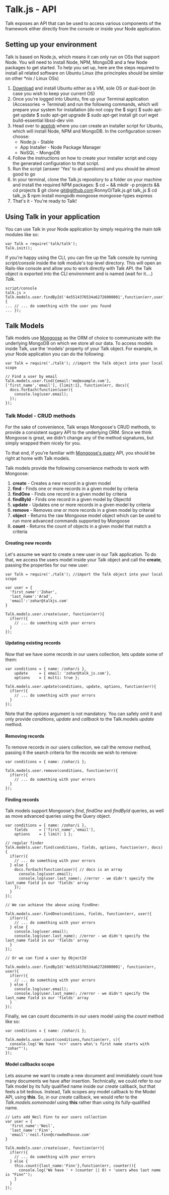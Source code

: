 # Talk.js - API
Talk exposes an API that can be used to access various components of the framework either directly from the console or inside your Node application.

## Setting up your environment
Talk is based on Node.js, which means it can only run on OSs that support Node. You will need to install Node, NPM, MongoDB and a few Node packages to get started. To help you set up, here are the steps required to install all related software on Ubuntu Linux (the princinples should be similar on other *nix / Linux OSs)

1. [Download](http://www.ubuntu.com/download "Download") and install Ubuntu either as a VM, sole OS or dual-boot (in case you wish to keep your current OS)
2. Once you're logged into Ubuntu, fire up your Terminal application (Accessories -> Terminal) and run the following commands, which will prepare your system for installation (do not copy the $ sign)
        $ sudo apt-get update
        $ sudo apt-get upgrade
        $ sudo apt-get install git curl wget build-essential libssl-dev vim
3. Head over to [apptob](http://apptob.org/) where you can create an installer script for Ubuntu, which will install Node, NPM and MongoDB. In the configuration screen choose:
    * Node.js - Stable
    * App Installer - Node Package Manager
    * NoSQL - MongoDB
4. Follow the instructions on how to create your installer script and copy the generated configuration to that script.
5. Run the script (answer 'Yes' to all questions) and you should be almost good to go
6. In your terminal, clone the Talk.js repository to a folder on your machine and install the required NPM packages:
        $ cd ~ && mkdir -p projects && cd projects
        $ git clone git@github.com:RonnyO/Talk.js.git talk_js
        $ cd talk_js
        $ npm install mongodb mongoose mongoose-types express
7. That's it - You're ready to Talk!

## Using Talk in your application

You can use Talk in your Node application by simply requiring the main *talk* modules like so:

    var Talk = require('talk/talk');
    Talk.init();
    
If you're happy using the CLI, you can fire up the Talk console by running *script/console* inside the *talk* module's top level directory. This will open an Rails-like console and allow you to
work directly with Talk API. the Talk object is exported into the CLI environment and is named (wait for it....) *Talk*.

    script/console
    talk.js > Talk.models.user.findById('4e5514376534a62726000001',function(err,user){
    ... // ... do something with the user you found
    ... });
    
## Talk Models

Talk models use [Mongoose](http://mongoosejs.com/ "Mongoose") as the ORM of choice to communicate with the underlying MongoDB on which we store all our data.
To access models inside Talk, use the 'models' property of your Talk object. For example, in your Node application you can do the following:

    var Talk = require('./talk'); //import the Talk object into your local scope
    
    // Find a user by email
    Talk.models.user.find({email:'me@example.com'}, ['first_name','email'], {limit:1}, function(err, docs){
      docs.forEach(function(user){
        console.log(user.email);
      });
    });
    
### Talk Model - CRUD methods

For the sake of convenience, Talk wraps Mongoose's CRUD methods, to provide a consistent sugary API to the underlying ORM.
Since we think Mongoose is great, we didn't change any of the method signatures, but simply wrapped them nicely for you.

To that end, if you're familiar with [Mongoose's query](http://mongoosejs.com/docs/finding-documents.html "Mongoose's query") API, you should be right at home with Talk models.

Talk models provide the following convenience methods to work with Mongoose:

1. **create** - Creates a new record in a given model
2. **find** - Finds one or more records in a given model by criteria
3. **findOne** - Finds one record in a given model by criteria
4. **findById** - Finds one record in a given model by ObjectId
5. **update** - Updates one or more records in a given model by criteria
6. **remove** - Removes one or more records in a given model by criterial
7. **object** - Returns the raw Mongoose model object which can be used to run more advanced commands supported by Mongoose
8. **count** - Returns the count of objects in a given model that match a criteria

#### Creating new records

Let's assume we want to create a new user in our Talk application. To do that, we access the users model inside your Talk object and call the **create**, passing the properties for our new user:

    var Talk = require('./talk'); //import the Talk object into your local scope
    
    var user = {
      'first_name':'Zohar',
      'last_name':'Arad',
      'email':'zohar@talkjs.com'
    }
    
    Talk.models.user.create(user, function(err){
      if(err){
        // ... do something with your errors
      }
    });
    
#### Updating existing records

Now that we have some records in our users collection, lets update some of them:

    var conditions = { name: /zohar/i },
        update     = { email: 'zohar@talk_js.com'},
        options    = { multi: true };
        
    Talk.models.user.update(conditions, update, options, function(err){
      if(err){
        // ... do something with your errors
      }
    });

Note that the *options* argument is not mandatory. You can safely omit it and only provide *conditions*, *update* and *callback* to the Talk.models *update* method.

#### Removing records

To remove records in our users collection, we call the *remove* method, passing it the search criteria for the records we wish to remove:

    var conditions = { name: /zohar/i };
        
    Talk.models.user.remove(conditions, function(err){
      if(err){
        // ... do something with your errors
      }
    });
    
#### Finding records

Talk models support Mongoose's *find*, *findOne* and *findById* queries, as well as move advanced queries using the Query object.

    var conditions = { name: /zohar/i },
        fields     = ['first_name','email'],
        options    = { limit: 1 };
        
    // regular finder
    Talk.models.user.find(conditions, fields, options, function(err, docs){
      if(err){
        // ... do something with your errors
      } else {
        docs.forEach(function(user){ // docs is an array
          console.log(user.email);
          console.log(user.last_name); //error - we didn't specify the last_name field in our 'fields' array
        });
      }
    });
    
    // We can achieve the above using findOne:
    
    Talk.models.user.findOne(conditions, fields, function(err, user){
      if(err){
        // ... do something with your errors
      } else {
        console.log(user.email);
        console.log(user.last_name); //error - we didn't specify the last_name field in our 'fields' array
      }
    });
    
    // Or we can find a user by ObjectId
    
    Talk.models.user.findById('4e5514376534a62726000001', function(err, user){
      if(err){
        // ... do something with your errors
      } else {
        console.log(user.email);
        console.log(user.last_name); //error - we didn't specify the last_name field in our 'fields' array
      }
    });
    
Finally, we can count documents in our users model using the *count* method like so:

    var conditions = { name: /zohar/i };
    
    Talk.models.user.count(conditions,function(err, c){
      console.log('We have '+c+' users who\'s first name starts with "zohar"');
    });

#### Model callbacks scope

Lets assume we want to create a new document and immidiately count how many documents we have after insertion. Technically, we could refer to our Talk model by its fully qualified name inside our *create* callback, but
that feels a bit tedious. Instead, Talk scopes any model callback to the Model API, using **this**. So, in our *create* callback, we would refer to the *Talk.models.somemodel* using **this** rather than using its fully-qualified 
name.
  
    // Lets add Neil Finn to our users collection
    var user = {
      'first_name':'Neil',
      'last_name':'Finn',
      'email':'neil.finn@crowdedhouse.com'
    }
    
    Talk.models.user.create(user, function(err){
      if(err){
        // ... do something with your errors
      } else {
        this.count({last_name:'Finn'},function(err, counter)){
          console.log('We have ' + (counter || 0) + 'users whos last name is "Finn"');
        }
      }
    });